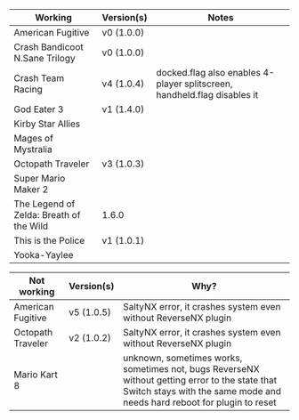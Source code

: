 | Working | Version(s) | Notes |
| ------------- | ------------- | ------------- |
| American Fugitive | v0 (1.0.0) |   |
| Crash Bandicoot N.Sane Trilogy | v0 (1.0.0) |   |
| Crash Team Racing | v4 (1.0.4) | docked.flag also enables 4-player splitscreen, handheld.flag disables it |
| God Eater 3 | v1 (1.4.0) |   |
| Kirby Star Allies |   |   |
| Mages of Mystralia |   |   |
| Octopath Traveler | v3 (1.0.3) |   |
| Super Mario Maker 2 |   |   |
| The Legend of Zelda: Breath of the Wild | 1.6.0 |   |
| This is the Police | v1 (1.0.1) |   |
| Yooka-Yaylee |   |   |

| Not working | Version(s) | Why? |
| ------------- | ------------- | ------------- |
| American Fugitive | v5 (1.0.5) | SaltyNX error, it crashes system even without ReverseNX plugin |
| Octopath Traveler | v2 (1.0.2) | SaltyNX error, it crashes system even without ReverseNX plugin |
| Mario Kart 8 |   | unknown, sometimes works, sometimes not, bugs ReverseNX without getting error to the state that Switch stays with the same mode and needs hard reboot for plugin to reset |
